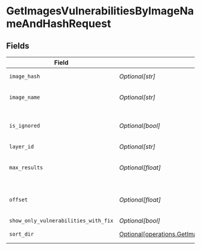 # GetImagesVulnerabilitiesByImageNameAndHashRequest


## Fields

| Field                                                                                                                                                      | Type                                                                                                                                                       | Required                                                                                                                                                   | Description                                                                                                                                                |
| ---------------------------------------------------------------------------------------------------------------------------------------------------------- | ---------------------------------------------------------------------------------------------------------------------------------------------------------- | ---------------------------------------------------------------------------------------------------------------------------------------------------------- | ---------------------------------------------------------------------------------------------------------------------------------------------------------- |
| `image_hash`                                                                                                                                               | *Optional[str]*                                                                                                                                            | :heavy_check_mark:                                                                                                                                         | the image sha256                                                                                                                                           |
| `image_name`                                                                                                                                               | *Optional[str]*                                                                                                                                            | :heavy_check_mark:                                                                                                                                         | the image name without tag                                                                                                                                 |
| `is_ignored`                                                                                                                                               | *Optional[bool]*                                                                                                                                           | :heavy_minus_sign:                                                                                                                                         | Return ignored / not ignored entries                                                                                                                       |
| `layer_id`                                                                                                                                                 | *Optional[str]*                                                                                                                                            | :heavy_minus_sign:                                                                                                                                         | N/A                                                                                                                                                        |
| `max_results`                                                                                                                                              | *Optional[float]*                                                                                                                                          | :heavy_minus_sign:                                                                                                                                         | The number of entries to return (pagination)                                                                                                               |
| `offset`                                                                                                                                                   | *Optional[float]*                                                                                                                                          | :heavy_minus_sign:                                                                                                                                         | Return entries from this offset (pagination)                                                                                                               |
| `show_only_vulnerabilities_with_fix`                                                                                                                       | *Optional[bool]*                                                                                                                                           | :heavy_minus_sign:                                                                                                                                         | N/A                                                                                                                                                        |
| `sort_dir`                                                                                                                                                 | [Optional[operations.GetImagesVulnerabilitiesByImageNameAndHashSortDir]](undefined/models/operations/getimagesvulnerabilitiesbyimagenameandhashsortdir.md) | :heavy_minus_sign:                                                                                                                                         | sorting direction                                                                                                                                          |
